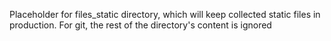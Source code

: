 Placeholder for files_static directory, which will keep collected static files in production. For git, the rest of the directory's content is ignored
